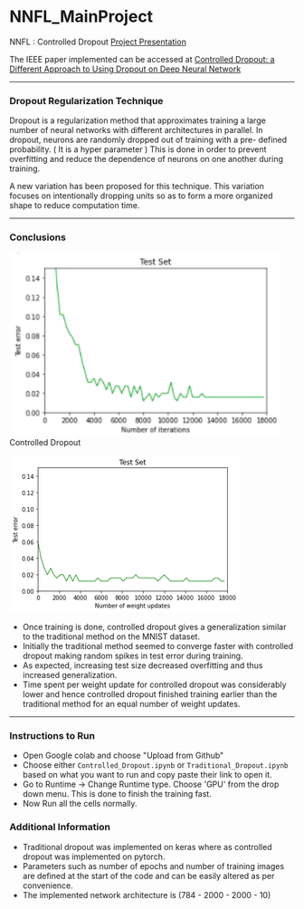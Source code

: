 # NNFL_MainProject
NNFL : Controlled Dropout
[Project Presentation](https://github.com/aayush-v/NNFL_MainProject/blob/master/53.pdf)

The IEEE paper implemented can be accessed at [Controlled Dropout: a Different Approach to Using Dropout on Deep Neural Network](https://ieeexplore.ieee.org/document/7881693)

---

### Dropout Regularization Technique

Dropout is a regularization method that approximates training a large number of neural networks with different architectures in parallel.
In dropout, neurons are  randomly dropped out of training with a pre- defined probability. ( It is a hyper parameter )
This is done in order to prevent overfitting and reduce the dependence of neurons on one another during training.

A new variation has been proposed for this technique. This variation focuses on intentionally dropping units so as to form a more organized shape to reduce computation time.

---

### Conclusions

<img src = "/testerror_controlled_dropout.png" width = "480"> 
Controlled Dropout

![testerr_traditional](/testerror_traditional_dropout.png)



 - Once training is done, controlled dropout gives a generalization similar to the traditional method on the MNIST dataset.
 - Initially the traditional method seemed to converge faster with controlled dropout making random spikes in test error during training.
 - As expected, increasing test size decreased overfitting and thus increased generalization.
 - Time spent per weight update for controlled dropout was considerably lower and hence controlled dropout finished training earlier than the traditional method for an equal number of weight updates.
 
 ---

### Instructions to Run
- Open Google colab and choose "Upload from Github"
- Choose either `Controlled_Dropout.ipynb` or `Traditional_Dropout.ipynb` based on what you want to run and copy paste their link to open it.
- Go to Runtime -> Change Runtime type. Choose 'GPU' from the drop down menu. This is done to finish the training fast.
- Now Run all the cells normally.

### Additional Information
- Traditional dropout was implemented on keras where as controlled dropout was implemented on pytorch.
- Parameters such as number of epochs and number of training images are defined at the start of the code and can be easily altered as per convenience.
- The implemented network architecture is (784 - 2000 - 2000 - 10)
